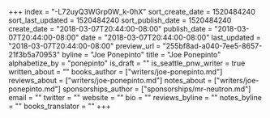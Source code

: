+++
index = "-L72uyQ3WGrp0W_k-0hX"
sort_create_date = 1520484240
sort_last_updated = 1520484240
sort_publish_date = 1520484240
create_date = "2018-03-07T20:44:00-08:00"
publish_date = "2018-03-07T20:44:00-08:00"
date = "2018-03-07T20:44:00-08:00"
last_updated = "2018-03-07T20:44:00-08:00"
preview_url = "255bf8ad-a040-7ee5-8657-21f3b5a70953"
byline = "Joe Ponepinto"
title = "Joe Ponepinto"
alphabetize_by = "ponepinto"
is_draft = ""
is_seattle_pnw_writer = true
written_about = ""
books_author = ["writers/joe-ponepinto.md"]
reviews_about = ["writers/joe-ponepinto.md"]
notes_about = ["writers/joe-ponepinto.md"]
sponsorships_author = ["sponsorships/mr-neutron.md"]
email = ""
twitter = ""
website = ""
bio = ""
reviews_byline = ""
notes_byline = ""
books_translator = ""
+++
